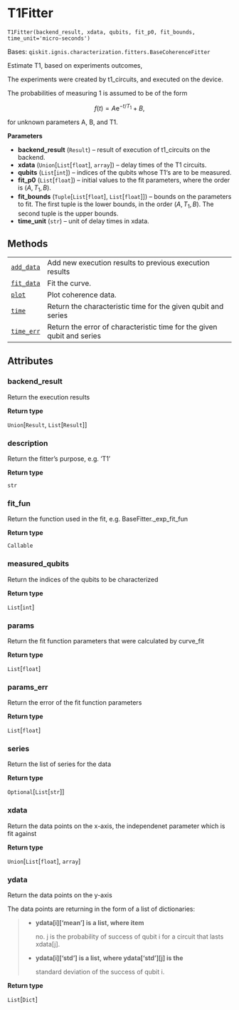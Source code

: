 # T1Fitter

<span id="undefined" />

`T1Fitter(backend_result, xdata, qubits, fit_p0, fit_bounds, time_unit='micro-seconds')`

Bases: `qiskit.ignis.characterization.fitters.BaseCoherenceFitter`

Estimate T1, based on experiments outcomes,

The experiments were created by t1\_circuits, and executed on the device.

The probabilities of measuring 1 is assumed to be of the form

$$
f(t) = A\mathrm{e}^{-t/T_1}+B,
$$

for unknown parameters A, B, and T1.

**Parameters**

*   **backend\_result** (`Result`) – result of execution of t1\_circuits on the backend.
*   **xdata** (`Union`\[`List`\[`float`], `array`]) – delay times of the T1 circuits.
*   **qubits** (`List`\[`int`]) – indices of the qubits whose T1‘s are to be measured.
*   **fit\_p0** (`List`\[`float`]) – initial values to the fit parameters, where the order is $(A, T_1, B)$.
*   **fit\_bounds** (`Tuple`\[`List`\[`float`], `List`\[`float`]]) – bounds on the parameters to fit. The first tuple is the lower bounds, in the order $(A, T_1, B)$. The second tuple is the upper bounds.
*   **time\_unit** (`str`) – unit of delay times in xdata.

## Methods

|                                                                                                                                                                 |                                                                        |
| --------------------------------------------------------------------------------------------------------------------------------------------------------------- | ---------------------------------------------------------------------- |
| [`add_data`](qiskit.ignis.characterization.T1Fitter.add_data#qiskit.ignis.characterization.T1Fitter.add_data "qiskit.ignis.characterization.T1Fitter.add_data") | Add new execution results to previous execution results                |
| [`fit_data`](qiskit.ignis.characterization.T1Fitter.fit_data#qiskit.ignis.characterization.T1Fitter.fit_data "qiskit.ignis.characterization.T1Fitter.fit_data") | Fit the curve.                                                         |
| [`plot`](qiskit.ignis.characterization.T1Fitter.plot#qiskit.ignis.characterization.T1Fitter.plot "qiskit.ignis.characterization.T1Fitter.plot")                 | Plot coherence data.                                                   |
| [`time`](qiskit.ignis.characterization.T1Fitter.time#qiskit.ignis.characterization.T1Fitter.time "qiskit.ignis.characterization.T1Fitter.time")                 | Return the characteristic time for the given qubit and series          |
| [`time_err`](qiskit.ignis.characterization.T1Fitter.time_err#qiskit.ignis.characterization.T1Fitter.time_err "qiskit.ignis.characterization.T1Fitter.time_err") | Return the error of characteristic time for the given qubit and series |

## Attributes

<span id="undefined" />

### backend\_result

Return the execution results

**Return type**

`Union`\[`Result`, `List`\[`Result`]]

<span id="undefined" />

### description

Return the fitter’s purpose, e.g. ‘T1’

**Return type**

`str`

<span id="undefined" />

### fit\_fun

Return the function used in the fit, e.g. BaseFitter.\_exp\_fit\_fun

**Return type**

`Callable`

<span id="undefined" />

### measured\_qubits

Return the indices of the qubits to be characterized

**Return type**

`List`\[`int`]

<span id="undefined" />

### params

Return the fit function parameters that were calculated by curve\_fit

**Return type**

`List`\[`float`]

<span id="undefined" />

### params\_err

Return the error of the fit function parameters

**Return type**

`List`\[`float`]

<span id="undefined" />

### series

Return the list of series for the data

**Return type**

`Optional`\[`List`\[`str`]]

<span id="undefined" />

### xdata

Return the data points on the x-axis, the independenet parameter which is fit against

**Return type**

`Union`\[`List`\[`float`], `array`]

<span id="undefined" />

### ydata

Return the data points on the y-axis

The data points are returning in the form of a list of dictionaries:

> *   **ydata\[i]\[‘mean’] is a list, where item**
>
>     no. j is the probability of success of qubit i for a circuit that lasts xdata\[j].
>
> *   **ydata\[i]\[‘std’] is a list, where ydata\[‘std’]\[j] is the**
>
>     standard deviation of the success of qubit i.

**Return type**

`List`\[`Dict`]
